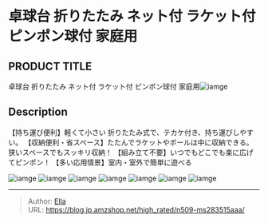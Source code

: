 # 卓球台 折りたたみ ネット付 ラケット付 ピンポン球付  家庭用


## PRODUCT TITLE 

卓球台 折りたたみ ネット付 ラケット付 ピンポン球付  家庭用![iamge](https://b2bfiles1.gigab2b.cn/image/wkseller/305/283515/20210902_c172a60ebe26eee89a1047a39f649264.jpg)

## Description

【持ち運び便利】軽くて小さい 折りたたみ式で、テカケ付き、持ち運びしやすい。
【収納便利・省スペース】たたんでラケットやボールは中に収納できる。狭いスペースでもスッキリ収納！
【組み立て不要】いつでもどこでも楽に広げてピンポン！
【多い応用情景】室内・室外で簡単に遊べる






![iamge](https://b2bfiles1.gigab2b.cn/image/wkseller/305/283515/20210902_9e2e87793e839c5da8ee3c840d8a3364.jpg)
![iamge](https://b2bfiles1.gigab2b.cn/image/wkseller/305/283515/20210902_a4c679e7bb859e04b8d049f5458a16dd.jpg)
![iamge](https://b2bfiles1.gigab2b.cn/image/wkseller/305/283515/20210902_88f52a422825f24fa35996ee62bcb516.jpg)
![iamge](https://b2bfiles1.gigab2b.cn/image/wkseller/305/283515/20210902_37b228a2b2caeb0d8bf670b82738e369.jpg)
![iamge](https://b2bfiles1.gigab2b.cn/image/wkseller/305/283515/20210902_bf275188109ab9227b2e78cfc9f2268b.jpg)
![iamge](https://b2bfiles1.gigab2b.cn/image/wkseller/305/283515/20210902_690a56e2333bb976023b5ab373fb4d91.jpg)
![iamge](https://b2bfiles1.gigab2b.cn/image/wkseller/305/283515/20210902_e7534d9e97616063806a93a9a0f61351.jpg)


---

> Author: [Ella](https://blog.jp.amzshop.net/)  
> URL: https://blog.jp.amzshop.net/high_rated/n509-ms283515aaa/  

